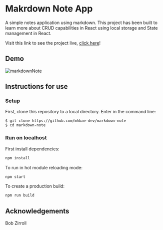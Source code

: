 # Makrdown Note App

A simple notes application using markdown. This project has been built to learn more about CRUD capabilities in React using local storage and State management in React.

Visit this link to see the project live, [click here](https://markdown-note.vercel.app/)!

## Demo

![markdownNote](https://user-images.githubusercontent.com/41869496/155117321-bce3c839-522f-4681-a6be-d1130805e646.gif)

## Instructions for use

### Setup
First, clone this repository to a local directory. Enter in the command line:
```
$ git clone https://github.com/mhbae-dev/markdown-note
$ cd markdown-note
```
### Run on localhost
First install dependencies:

```sh
npm install
```

To run in hot module reloading mode:

```sh
npm start
```

To create a production build:

```sh
npm run build
```

## Acknowledgements
Bob Zirroll

